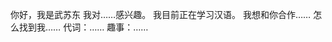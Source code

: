 你好，我是武苏东
我对……感兴趣。
我目前正在学习汉语。
我想和你合作……
怎么找到我……
代词：……
趣事：……

<!---
移动到页面上的下一个交互元素。趣事：……
wusudong/wusudong是一个特殊的存储库，因为它的README. Mdyou（这个文件）出现在你的GitHub配置文件上。
--->
